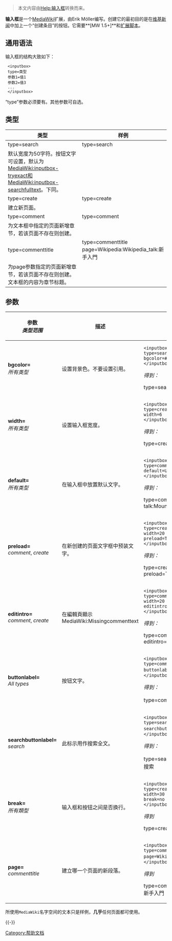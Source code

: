 > 本文内容由[Help:输入框](https://zh.wikipedia.org/wiki/Help:输入框)转换而来。


**输入框**是一个[MediaWiki](../Page/MediaWiki.md "wikilink")扩展，由Erik Möller编写。创建它的最初目的是在[维基新闻](../Page/维基新闻.md "wikilink")中加上一个“创建条目”的按钮。它需要**\[MW 1.5+\]**和[扩展脚本](https://zh.wikipedia.org/wiki/:mw:Extension:Inputbox "wikilink")。

## 通用语法

输入框的结构大致如下：

```
 <inputbox>
 type=类型
 参数1=值1
 参数2=值3
 ...
 </inputbox>
```

“type”参数必须要有。其他参数可自选。

## 类型

| 类型                                                                                                                                                                                                                                           | 样例                                                                           |
| -------------------------------------------------------------------------------------------------------------------------------------------------------------------------------------------------------------------------------------------- | ---------------------------------------------------------------------------- |
| type=search                                                                                                                                                                                                                                  | <inputbox> type=search </inputbox>                                           |
| 默认宽度为50字符。按钮文字可设置，默认为[MediaWiki:inputbox-tryexact和](https://zh.wikipedia.org/wiki/MediaWiki:inputbox-tryexact "wikilink")[MediaWiki:inputbox-searchfulltext](https://zh.wikipedia.org/wiki/MediaWiki:inputbox-searchfulltext "wikilink")。下同。 |                                                                              |
| type=create                                                                                                                                                                                                                                  | <inputbox> type=create </inputbox>                                           |
| 建立新页面。                                                                                                                                                                                                                                       |                                                                              |
| type=comment                                                                                                                                                                                                                                 | <inputbox> type=comment </inputbox>                                          |
| 为文本框中指定的页面新增章节，若该页面不存在则创建。                                                                                                                                                                                                                   |                                                                              |
| type=commenttitle                                                                                                                                                                                                                            | <inputbox> type=commenttitle page=Wikipedia:Wikipedia_talk:新手入門 </inputbox> |
| 为page参数指定的页面新增章节，若该页面不存在则创建。文本框的内容为章节标题。                                                                                                                                                                                                     |                                                                              |

## 参数

<table>
<thead>
<tr class="header">
<th><p>参数<br />
<em>类型范围</em></p></th>
<th><p>描述</p></th>
<th><p>样例</p></th>
</tr>
</thead>
<tbody>
<tr class="odd">
<td><p><strong>bgcolor=</strong><br />
<em>所有类型</em></p></td>
<td><p>设置背景色。不要设置引用。</p></td>
<td><pre><code>&lt;inputbox&gt;
type=search
bgcolor=#eeeeff
&lt;/inputbox&gt;</code></pre>
<p><em>得到：</em></p>
<p><inputbox> type=search bgcolor=#eeeeff </inputbox></p></td>
</tr>
<tr class="even">
<td><p><strong>width=</strong><br />
<em>所有类型</em></p></td>
<td><p>设置输入框宽度。</p></td>
<td><pre><code>&lt;inputbox&gt;
type=create
width=6
&lt;/inputbox&gt;</code></pre>
<p><em>得到：</em></p>
<p><inputbox> type=create width=6 </inputbox></p></td>
</tr>
<tr class="odd">
<td><p><strong>default=</strong><br />
<em>所有类型</em></p></td>
<td><p>在输入框中放置默认文字。</p></td>
<td><pre><code>&lt;inputbox&gt;
type=comment
default=User talk:Mountain
&lt;/inputbox&gt;</code></pre>
<p><em>得到：</em></p>
<p><inputbox> type=comment default=User talk:Mountain </inputbox></p></td>
</tr>
<tr class="even">
<td><p><strong>preload=</strong><br />
<em>comment</em>, <em>create</em></p></td>
<td><p>在新创建的页面文字框中预装文字。</p></td>
<td><pre><code>&lt;inputbox&gt;
type=create
width=20
preload=Template:Lorem_Ipsum/core
&lt;/inputbox&gt;</code></pre>
<p><em>得到：</em></p>
<p><inputbox> type=create width=20 preload=Template:Lorem_Ipsum/core </inputbox></p></td>
</tr>
<tr class="odd">
<td><p><strong>editintro=</strong><br />
<em>comment</em>, <em>create</em></p></td>
<td><p>在編輯頁顯示MediaWiki:Missingcommenttext</p></td>
<td><pre><code>&lt;inputbox&gt;
type=comment
width=20
editintro=MediaWiki:Missingcommenttext
&lt;/inputbox&gt;</code></pre>
<p><em>得到：</em></p>
<p><inputbox> type=comment width=20 editintro=Mediawiki:Missingcommenttext </inputbox></p></td>
</tr>
<tr class="even">
<td><p><strong>buttonlabel=</strong><br />
<em>All types</em></p></td>
<td><p>按钮文字。</p></td>
<td><pre><code>&lt;inputbox&gt;
type=comment
buttonlabel=来造谣
&lt;/inputbox&gt;</code></pre>
<p><em>得到：</em></p>
<p><inputbox> type=comment buttonlabel=来造谣 </inputbox></p></td>
</tr>
<tr class="odd">
<td><p><strong>searchbuttonlabel=</strong><br />
<em>search</em></p></td>
<td><p>此标示用作搜索全文。</p></td>
<td><pre><code>&lt;inputbox&gt;
type=search
searchbuttonlabel=深度优先搜索
&lt;/inputbox&gt;</code></pre>
<p><em>得到：</em></p>
<p><inputbox> type=search searchbuttonlabel=深度优先搜索 </inputbox></p></td>
</tr>
<tr class="even">
<td><p><strong>break=</strong><br />
<em>所有類型</em></p></td>
<td><p>输入框和按钮之间是否换行。</p></td>
<td><pre><code>&lt;inputbox&gt;
type=create
width=30
break=no
&lt;/inputbox&gt;</code></pre>
<p><em>得到</em></p>
<p><inputbox> type=create width=30 break=no </inputbox></p></td>
</tr>
<tr class="odd">
<td><p><strong>page=</strong><br />
<em>commenttitle</em></p></td>
<td><p>建立哪一个页面的新段落。</p></td>
<td><pre><code>&lt;inputbox&gt;
type=commenttitle
page=Wikipedia_talk:新手入門
&lt;/inputbox&gt;</code></pre>
<p><em>得到</em></p>
<p><inputbox> type=commenttitle page=Wikipedia_talk:新手入門 </inputbox></p></td>
</tr>
</tbody>
</table>

所使用`MediaWiki`名字空间的文本只是样例，**几乎**任何页面都可使用。

{{-}}

[Category:帮助文档](https://zh.wikipedia.org/wiki/Category:帮助文档 "wikilink")